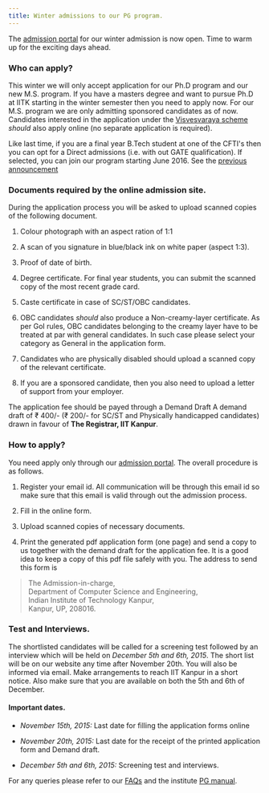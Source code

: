 ```yaml
---
title: Winter admissions to our PG program.
---
```


The [admission portal] for our winter admission is now open. Time to
warm up for the exciting days ahead.

<!--more-->

### Who can apply?

This winter we will only accept application for our Ph.D program and
our new M.S. program. If you have a masters degree and want to pursue
Ph.D at IITK starting in the winter semester then you need to apply
now. For our M.S. program we are only admitting sponsored candidates
as of now. Candidates interested in the application under the
[Visvesvaraya scheme][vishy-scheme] *should* also apply online (no
separate application is required).

Like last time, if you are a final year B.Tech student at one of the
CFTI's then you can opt for a Direct admissions (i.e. with out GATE
qualification). If selected, you can join our program starting
June 2016. See the [previous announcement][direct-phd]


### Documents required by the online admission site.

During the application process you will be asked to upload scanned
copies of the following document.

1. Colour photograph with an aspect ration of 1:1

2. A scan of you signature in blue/black ink on white paper (aspect
   1:3).

3. Proof of date of birth.

4. Degree certificate. For final year students, you can submit the
   scanned copy of the most recent grade card.

5. Caste certificate in case of SC/ST/OBC candidates.

6. OBC candidates *should* also produce a Non-creamy-layer
   certificate. As per GoI rules, OBC candidates belonging to the
   creamy layer have to be treated at par with general candidates. In
   such case please select your category as General in the application
   form.

7. Candidates who are physically disabled should upload a scanned copy of
   the relevant certificate.

8. If you are a sponsored candidate, then you also need to upload a
   letter of support from your employer.

The application fee should be payed through a Demand Draft A demand
draft of ₹ 400/- (₹ 200/- for SC/ST and Physically handicapped
candidates) drawn in favour of **The Registrar, IIT Kanpur**.

### How to apply?

You need apply only through our [admission portal]. The overall procedure
is as follows.

1. Register your email id. All communication will be through this email id
   so make sure that this email is valid through out the admission process.

2. Fill in the online form.

3. Upload scanned copies of necessary documents.

4. Print the generated pdf application form (one page) and send a copy
   to us together with the demand draft for the application fee. It is
   a good idea to keep a copy of this pdf file safely with you. The
   address to send this form is

> The Admission-in-charge,\
> Department of Computer Science and Engineering,\
> Indian Institute of Technology Kanpur,\
> Kanpur, UP, 208016.


### Test and Interviews.

The shortlisted candidates will be called for a screening test
followed by an interview which will be held on *December 5th and 6th,
2015*. The short list will be on our website any time after November
20th. You will also be informed via email. Make arrangements to reach
IIT Kanpur in a short notice. Also make sure that you are available on
both the 5th and 6th of December.

#### Important dates.

- *November 15th, 2015:* Last date for filling the application forms online

- *November 20th, 2015:* Last date for the receipt of the printed
  application form and Demand draft.

- *December 5th and 6th, 2015:* Screening test and interviews.


For any queries please refer to our [FAQs](/faq.html) and the
institute [PG manual].


[GATE]: <http://en.wikipedia.org/wiki/Graduate_Aptitude_Test_in_Engineering>
[PG manual]: <http://www.iitk.ac.in/doaa/PG%20Manual%20Final.pdf> "PG Manual"
[direct-phd]: </announcements/2014-09-29-Direct-Admission-without-GATE/>
[travel]: </travel> "Reaching IIT Kanpur"
[doaa]: <http://www.iitk.ac.in/doaa/DOAA/admissions.html>
[vishy-scheme]: </announcements/2015-07-02-Visvesvaraya-PhD-Scheme>



[admission portal]: <http://admissions.cse.iitk.ac.in>
[PG manual]: <http://www.iitk.ac.in/doaa/PG%20Manual%20Final.pdf> "PG Manual"
[cfti]: <http://mhrd.gov.in/technical-education-1>
